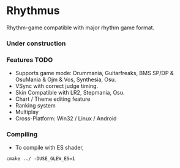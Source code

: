 # Rhythmus
Rhythm-game compatible with major rhythm game format.

### Under construction

### Features TODO
- Supports game mode: Drummania, Guitarfreaks, BMS SP/DP & OsuMania & Ojm & Vos, Synthesia, Osu.
- VSync with correct judge timing.
- Skin Compatible with LR2, Stepmania, Osu.
- Chart / Theme editing feature
- Ranking system
- Multiplay
- Cross-Platform: Win32 / Linux / Android

### Compiling
- To compile with ES shader,
```
cmake ../ -DUSE_GLEW_ES=1
```
